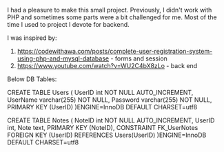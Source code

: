 I had a pleasure to make this small project. 
Previously, I didn't work with PHP and sometimes some parts were a bit challenged for me.
Most of the time I used to project I devote for backend.

I was inspired by:
1) https://codewithawa.com/posts/complete-user-registration-system-using-php-and-mysql-database - forms and session
2) https://www.youtube.com/watch?v=WU2C4bX8zLo - back end

Below DB Tables:

CREATE TABLE Users (
    UserID int NOT NULL AUTO_INCREMENT,
    UserName varchar(255) NOT NULL,
    Password varchar(255) NOT NULL,
    PRIMARY KEY (UserID)
)ENGINE=InnoDB DEFAULT CHARSET=utf8

CREATE TABLE Notes (
    NoteID int NOT NULL AUTO_INCREMENT,
    UserID int,
    Note text,
    PRIMARY KEY (NoteID),
    CONSTRAINT FK_UserNotes FOREIGN KEY (UserID)
    REFERENCES Users(UserID)
)ENGINE=InnoDB DEFAULT CHARSET=utf8
